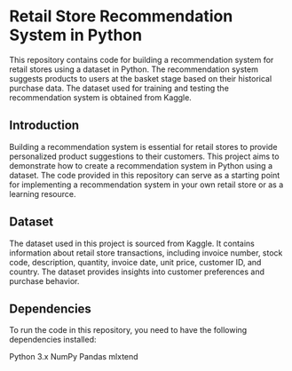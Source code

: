 # Retail Store Recommendation System in Python
This repository contains code for building a recommendation system for retail stores using a dataset in Python. The recommendation system suggests products to users at the basket stage based on their historical purchase data. The dataset used for training and testing the recommendation system is obtained from Kaggle.

## Introduction
Building a recommendation system is essential for retail stores to provide personalized product suggestions to their customers. This project aims to demonstrate how to create a recommendation system in Python using a dataset. The code provided in this repository can serve as a starting point for implementing a recommendation system in your own retail store or as a learning resource.

## Dataset
The dataset used in this project is sourced from Kaggle. It contains information about retail store transactions, including invoice number, stock code, description, quantity, invoice date, unit price, customer ID, and country. The dataset provides insights into customer preferences and purchase behavior.

## Dependencies
To run the code in this repository, you need to have the following dependencies installed:

Python 3.x
NumPy
Pandas
mlxtend
